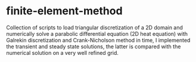# finite-element-method

Collection of scripts to load triangular discretization of a 2D domain and numerically solve a parabolic differential equation (2D heat equation) with Galrekin discretization
and Crank-Nicholson method in time, I implemented the transient and steady state solutions, the latter is compared with the numerical solution on a very well refined grid.
